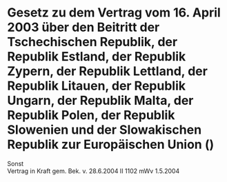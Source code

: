Gesetz zu dem Vertrag vom 16. April 2003 über den Beitritt der Tschechischen Republik, der Republik Estland, der Republik Zypern, der Republik Lettland, der Republik Litauen, der Republik Ungarn, der Republik Malta, der Republik Polen, der Republik Slowenien und der Slowakischen Republik zur Europäischen Union ()
==========================================================================================================================================================================================================================================================================================================================

Sonst  
Vertrag in Kraft gem. Bek. v. 28.6.2004 II 1102 mWv 1.5.2004

### 
